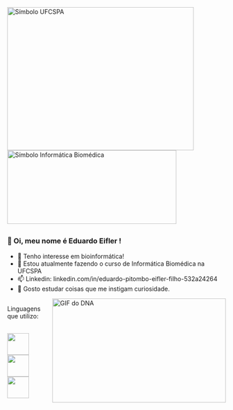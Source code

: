 <picture>
 <source media="(prefers-color-scheme: dark)" align="center" height="330" width="430" srcset="https://solicitaalmoxarifado.ufcspa.edu.br/img/UFCSPA.png">
 <source media="(prefers-color-scheme: light)" align="center" height="330" width="430" srcset="https://assets.infra.grancursosonline.com.br/projeto/ufcspa-universidade-federal-de-ciencia-da-saude-de-porto-alegre.png">
 <img alt="Símbolo UFCSPA" align="center" height="330" width="430" src="https://assets.infra.grancursosonline.com.br/projeto/ufcspa-universidade-federal-de-ciencia-da-saude-de-porto-alegre.png">
</picture>

<picture>
 <source media="(prefers-color-scheme: dark)" align="center" height="170" width="390" srcset="https://github.com/EiflerStorm/EiflerStorm/assets/126223493/4d7bc0c0-d323-4ff0-b738-d081dd1c4cd0">
 <source media="(prefers-color-scheme: light)" align="center" height="170" width="390" srcset="https://github.com/EiflerStorm/EiflerStorm/assets/126223493/1ede3e0f-a714-4049-9c85-f0ab5bb900ab">
 <img alt="Símbolo Informática Biomédica" align="center" height="170" width="390" src="https://github.com/EiflerStorm/EiflerStorm/assets/126223493/3e84a6c6-c18e-4f10-9676-9db651aa360c">
</picture>


##
### 👋 Oi, meu nome é Eduardo Eifler !
- 🧬 Tenho interesse em bioinformática!
- 🌱 Estou atualmente fazendo o curso de Informática Biomédica na UFCSPA
- 📫 Linkedin: linkedin.com/in/eduardo-pitombo-eifler-filho-532a24264
- 🤔 Gosto estudar coisas que me instigam curiosidade.

<picture>
 <source media="(prefers-color-scheme: dark)" srcset="https://enfermagemflorence.com.br/wp-content/uploads/2021/05/gene-humano.gif">
 <source media="(prefers-color-scheme: light)" srcset="https://enfermagemflorence.com.br/wp-content/uploads/2021/05/gene-humano.gif">
 <img alt="GIF do DNA" align="right" height="240" width="400" src="https://enfermagemflorence.com.br/wp-content/uploads/2021/05/gene-humano.gif">
</picture>

##
Linguagens que utilizo:
<div style="display: incline_block"><br>
<img height="50" width="50" src="https://cdn.jsdelivr.net/gh/devicons/devicon@latest/icons/c/c-original.svg" />
<img height="50" width="50" src="https://cdn.jsdelivr.net/gh/devicons/devicon@latest/icons/python/python-original.svg" />
<img height="50" width="50" src="https://cdn.jsdelivr.net/gh/devicons/devicon@latest/icons/java/java-plain.svg" />        
</div>
          

